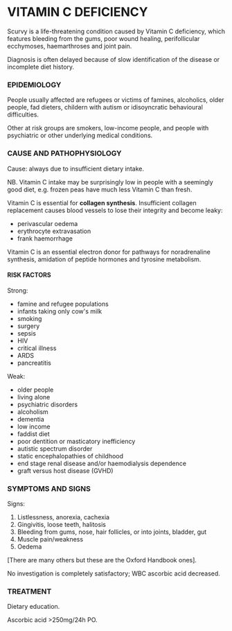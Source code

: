 # VITAMIN C DEFICIENCY

Scurvy is a life-threatening condition caused by Vitamin C deficiency, which features bleeding from the gums, poor wound healing, perifollicular ecchymoses, haemarthroses and joint pain.

Diagnosis is often delayed because of slow identification of the disease or incomplete diet history.


### EPIDEMIOLOGY

People usually affected are refugees or victims of famines, alcoholics, older people, fad dieters, childern with autism or idisoyncratic behavioural difficulties.

Other at risk groups are smokers, low-income people, and people with psychiatric or other underlying medical conditions.


### CAUSE AND PATHOPHYSIOLOGY

Cause: always due to insufficient dietary intake.

NB. Vitamin C intake may be surprisingly low in people with a seemingly good diet, e.g. frozen peas have much less Vitamin C than fresh.

Vitamin C is essential for **collagen synthesis**. Insufficient collagen replacement causes blood vessels to lose their integrity and become leaky:

- perivascular oedema
- erythrocyte extravasation
- frank haemorrhage

Vitamin C is an essential electron donor for pathways for noradrenaline synthesis, amidation of peptide hormones and tyrosine metabolism.

#### RISK FACTORS

Strong:

- famine and refugee populations
- infants taking only cow's milk
- smoking
- surgery
- sepsis
- HIV
- critical illness
- ARDS
- pancreatitis

Weak:

- older people
- living alone
- psychiatric disorders
- alcoholism
- dementia
- low income
- faddist diet
- poor dentition or masticatory inefficiency
- autistic spectrum disorder
- static encephalopathies of childhood
- end stage renal disease and/or haemodialysis dependence
- graft versus host disease (GVHD)


### SYMPTOMS AND SIGNS

Signs:

1. Listlessness, anorexia, cachexia
2. Gingivitis, loose teeth, halitosis
3. Bleeding from gums, nose, hair follicles, or into joints, bladder, gut
4. Muscle pain/weakness
5. Oedema

[There are many others but these are the Oxford Handbook ones].

No investigation is completely satisfactory; WBC ascorbic acid decreased.


### TREATMENT

Dietary education.

Ascorbic acid >250mg/24h PO.